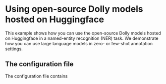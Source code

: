 # Using open-source Dolly models hosted on Huggingface

This example shows how you can use the open-source Dolly models hosted on
Huggingface in a named-entity recognition (NER) task. We demonstrate how you can
use large language models in zero- or few-shot annotation settings. 


## The configuration file

The configuration file contains